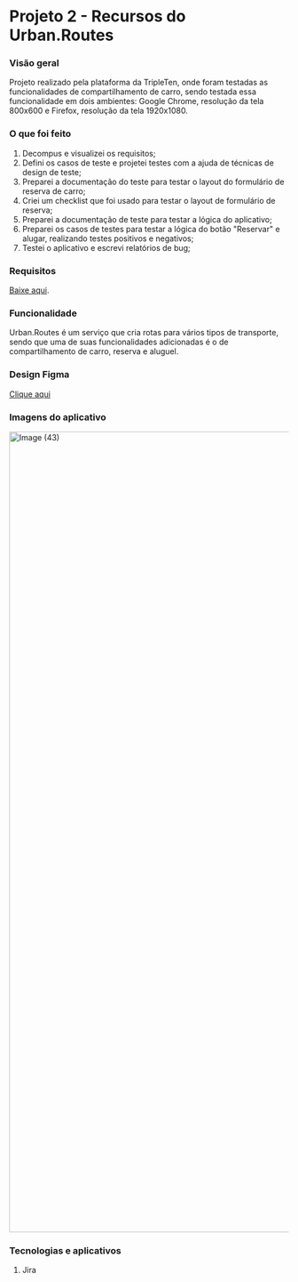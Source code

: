 # Projeto 2 - Recursos do Urban.Routes

### Visão geral
Projeto realizado pela plataforma da TripleTen, onde foram testadas as funcionalidades de compartilhamento de carro, sendo testada essa funcionalidade em dois ambientes:
Google Chrome, resolução da tela 800x600 e Firefox, resolução da tela 1920x1080.


### O que foi feito
1. Decompus e visualizei os requisitos;
2. Defini os casos de teste e projetei testes com a ajuda de técnicas de design de teste;
3. Preparei a documentação do teste para testar o layout do formulário de reserva de carro;
4. Criei um checklist que foi usado para testar o layout de formulário de reserva;
5. Preparei a documentação de teste para testar a lógica do aplicativo;
6. Preparei os casos de testes para testar a lógica do botão "Reservar" e alugar, realizando testes positivos e negativos;
7. Testei o aplicativo e escrevi relatórios de bug;

### Requisitos
[Baixe aqui](https://github.com/bibiellabraz/meusarquivos/blob/e40ca64cf0759a2bea0dccaad18bb2b0ecc20134/Requisitos_para_Urban.routes.pdf).

### Funcionalidade
Urban.Routes é um serviço que cria rotas para vários tipos de transporte, sendo que uma de suas funcionalidades adicionadas é o de compartilhamento de carro, reserva e aluguel.

### Design Figma
[Clique aqui](https://www.figma.com/file/zlnWpxEe6DEX7YTZpmEHwG/Urban.Routes-PT?type=design&node-id=1-17946&mode=design)

### Imagens do aplicativo
<img width="1440" alt="Image (43)" src="https://github.com/bibiellabraz/sprint2/assets/122556057/c26314a5-5271-49cd-b56c-2844a74005b5">

### Tecnologias e aplicativos
1. Jira

